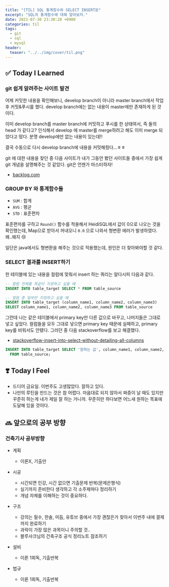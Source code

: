 ```yaml
---
title: "[TIL] SQL 통계함수와 SELECT INSERT문"
excerpt: "SQL의 통계함수에 대해 알아보자."
date: 2021-07-30 23:30:28 +0900
categories: til
tags:
  - git 
  - sql 
  - mysql
header:
  teaser: "../../img/cover/til.png"
---
```




## ✅ Today I Learned

### git 쉽게 알려주는 사이트 발견

어제 커밋한 내용을 확인해보니, develop branch이 아니라 master branch에서 작업후 커밋&푸시를 했다. develop branch에는 없는 내용이 master에만 존재하게 된 것이다.

이미 develop branch를 master branch에 커밋하고 푸시를 한 상태여서, 즉 둘의 head 가 같다고? 인식해서 develop 에 master를 merge하려고 해도 이미 merge 되었다고 떴다. 분명 develop에만 없는 내용이 있는데!!

결국 수동으로 다시 develop branch에 내용을 커밋해줬다...ㅎㅎ

git 에 대한 내용을 찾던 중 다음 사이트가 내가 그동안 봤던 사이트들 중에서 가장 쉽게 git 개념을 설명해주는 것 같았다. git은 언젠가 마스터하자!

- [backlog.com](https://backlog.com/git-tutorial/kr/stepup/stepup2_4.html)





### GROUP BY 와 통계함수들

- `SUM` : 합계
- `AVG` : 평균
- `STD` : 표준편차 

표준편차를 구하고 `Round()` 함수를 적용해서 HeidiSQL에서 값이 0으로 나오는 것을 확인했는데, Map으로 받아서 꺼내오니 `0.0` 으로 나와서 형변환 에러가 발생하였다. 왜..왜지 😢

일단은 java에서도 형변환을 해주는 것으로 적용했는데, 원인은 더 찾아봐야할 것 같다.



### SELECT 결과를 INSERT하기

한 테이블에 있는 내용을 컬럼에 맞춰서 insert 하는 쿼리는 알다시피 다음과 같다.

```sql
-- 컬럼 전체를 똑같이 지정하고 싶을 때
INSERT INTO table_target SELECT * FROM table_source

-- 컬럼 중 일부만 지정하고 싶을 때
INSERT INTO table_target (column_name1, column_name2, column_name3)
SELECT column_name1, column_name2, column_name3 FROM table_source
```



  

그런데 나는 같은 테이블에서 primary key만 다른 값으로 바꾸고, 나머지들은 그대로 넣고 싶었다. 컬럼들을 모두 그대로 넣으면 primary key 때문에 실패하고, primary key를 비워서도 안됐다. 그러던 중 다음 stackoverflow를 보고 해결했다.

- [stackoverflow-insert-into-select-without-detailing-all-columns](https://stackoverflow.com/questions/8297484/insert-into-select-without-detailing-all-columns)

```sql
INSERT INTO table_target SELECT '원하는 값', column_name1, column_name2, column_name3, ...
  FROM table_source;
```





## ❣️ Today I Feel

- 드디어 금요일. 이번주도 고생많았다. 잘하고 있다.
- 나만의 루틴을 만드는 것은 참 어렵다. 마음대로 되지 않아서 짜증이 날 때도 있지만 꾸준히 하는게 내가 제일 잘 하는 거니까. 꾸준히만 하다보면 어느새 원하는 목표에 도달해 있을 것이다.





## 🔜 앞으로의 공부 방향

### 건축기사 공부방향

- 계획
  - 이론X, 기출만

- 시공
  - 시간되면 인강, 시간 없으면 기출문제 반복(문제은행식)
  - 실기까지 준비한다 생각하고 각 소주제마다 정리하기
  - 개념 자체를 이해하는 것이 중요하다.
- 구조
  - 강의는 필수, 한솔, 미듬, 유튜브 중에서 가장 괜찮은거 찾아서 이번주 내에 결제까지 완료하기
  - 과락이 가장 많은 과목이니 주의할 것..
  - 블루샤크님의 건축구조 공식 정리노트 잠조하기
- 설비
  - 이론 1회독, 기출반복

- 법규
  - 이론 1회독, 기출반복
